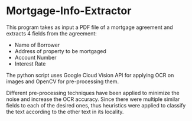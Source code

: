 # Mortgage-Info-Extractor
This program takes as input a PDF file of a mortgage agreement and extracts 4 fields from the agreement:
  - Name of Borrower
  - Address of property to be mortgaged
  - Account Number
  - Interest Rate
  
The python script uses Google Cloud Vision API for applying OCR on images and OpenCV for pre-processing them.

Different pre-processing techniques have been applied to minimize the noise and increase the OCR accuracy. Since there were multiple similar fields to each of the desired ones, thus heuristics were applied to classify the text according to the other text in its locality. 
